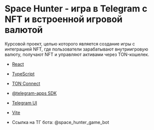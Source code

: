 # Space Hunter - игра в Telegram с NFT и встроенной игровой валютой

Курсовой проект, целью которого является создание игры с интеграцией NFT, где пользователи зарабатывают внутриигровую валюту, получают NFT и управляют активами через TON-кошелек.

- [React](https://react.dev/)
- [TypeScript](https://www.typescriptlang.org/)
- [TON Connect](https://docs.ton.org/develop/dapps/ton-connect/overview)
- [@telegram-apps SDK](https://docs.telegram-mini-apps.com/packages/telegram-apps-sdk/2-x)
- [Telegram UI](https://github.com/Telegram-Mini-Apps/TelegramUI)
- [Vite](https://vitejs.dev/)

- Ссылка на ТГ бота:
@space_hunter_game_bot
